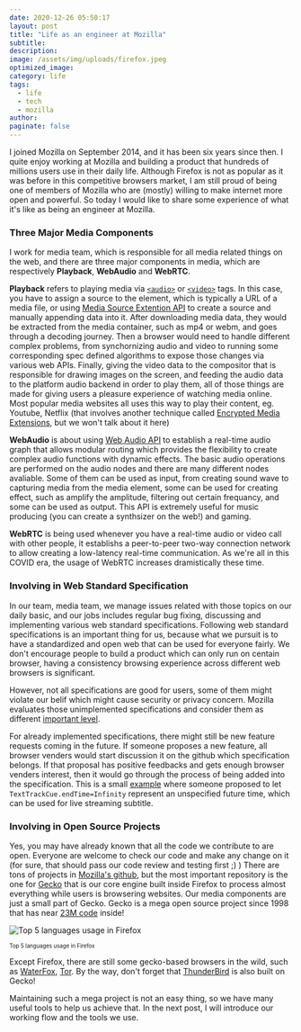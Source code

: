 ```yaml
---
date: 2020-12-26 05:50:17
layout: post
title: "Life as an engineer at Mozilla"
subtitle:
description:
image: /assets/img/uploads/firefox.jpeg
optimized_image:
category: life
tags:
  - life
  - tech
  - mozilla
author:
paginate: false
---
```


I joined Mozilla on September 2014, and it has been six years since then. I quite enjoy working at Mozilla and building a product that hundreds of millions users use in their daily life. Although Firefox is not as popular as it was before in this competitive browsers market, I am still proud of being one of members of Mozilla who are (mostly) willing to make internet more open and powerful. So today I would like to share some experience of what it's like as being an engineer at Mozilla.

### Three Major Media Components
I work for media team, which is responsible for all media related things on the web, and there are three major components in media, which are respectively **Playback**, **WebAudio** and **WebRTC**.

**Playback** refers to playing media via [`<audio>`](https://mzl.la/2KBXG3B) or [`<video>`](https://mzl.la/34Mtxp7) tags. In this case, you have to assign a source to the element, which is typically a URL of a media file, or using [Media Source Extention API](https://mzl.la/3nRYyiO) to create a source and manually appending data into it. After downloading media data, they would be extracted from the media container, such as mp4 or webm, and goes through a decoding journey. Then a browser would need to handle different complex problems, from synchornizing audio and video to running some corresponding spec defined algorithms to expose those changes via various web APIs. Finally, giving the video data to the compositor that is responsible for drawing images on the screen, and feeding the audio data to the platform audio backend in order to play them, all of those things are made for giving users a pleasure experience of watching media online. Most popular media websites all uses this way to play their content, eg. Youtube, Netflix (that involves another technique called [Encrypted Media Extensions](https://mzl.la/2WOBqpA), but we won't talk about it here)

**WebAudio** is about using [Web Audio API](https://mzl.la/38Hckie) to establish a real-time audio graph that allows modular routing which provides the flexibility to create complex audio functions with dynamic effects. The basic audio operations are performed on the audio nodes and there are many different nodes avaliable. Some of them can be used as input, from creating sound wave to capturing media from the media element, some can be used for creating effect, such as amplify the amplitude, filtering out certain frequancy, and some can be used as output. This API is extremely useful for music producing (you can create a synthsizer on the web!) and gaming.

**WebRTC** is being used whenever you have a real-time audio or video call with other people, it
establishs a peer-to-peer two-way connection network to allow creating a low-latency real-time communication. As we're all in this COVID era, the usage of WebRTC increases dramistically these time.

### Involving in Web Standard Specification
In our team, media team, we manage issues related with those topics on our daily basic, and our jobs includes regular bug fixing, discussing and implementing various web standard specifications. Following web standard specifications is an important thing for us, because what we pursuit is to have a standardized and open web that can be used for everyone fairly. We don't encourage people to build a product which can only run on centain browser, having a consistency browsing experience across different web browsers is significant.

However, not all specifications are good for users, some of them might violate our belif which might cause security or privacy concern. Mozilla evaluates those unimplemented specifications and consider them as different [important level](https://mozilla.github.io/standards-positions/).

For already implemented specifications, there might still be new feature requests coming in the future. If someone proposes a new feature, all browser venders would start discussion it on the github which specification belongs. If that proposal has positive feedbacks and gets enough browser venders interest, then it would go through the process of being added into the specification. This is a small [example](https://bit.ly/38Cripn) where someone proposed to let `TextTrackCue.endTime=Infinity` represent an unspecified future time, which can be used for live streaming subtitle.

### Involving in Open Source Projects
Yes, you may have already known that all the code we contribute to are open. Everyone are welcome to check our code and make any change on it (for sure, that should pass our code review and testing first ;) ) There are tons of projects in [Mozilla's github](https://github.com/mozilla), but the most important repository is the one for [Gecko](https://github.com/mozilla/gecko-dev) that is our core engine built inside Firefox to process almost everything while users is browsering websites. Our media components are just a small part of Gecko. Gecko is a mega open source project since 1998 that has near [23M code](https://www.openhub.net/p/firefox/analyses/latest/languages_summary) inside!

![Top 5 languages usage in Firefox]({{site.baseurl}}/assets/img/uploads/gecko_language_usage.png)
<figcaption><sub><sup>Top 5 languages usage in Firefox</sup></sub></figcaption>

Except Firefox, there are still some gecko-based browsers in the wild, such as [WaterFox](https://www.waterfox.net/), [Tor](https://www.torproject.org/). By the way, don't forget that [ThunderBird](https://www.thunderbird.net/en-US/) is also built on Gecko!

Maintaining such a mega project is not an easy thing, so we have many useful tools to help us achieve that. In the next post, I will introduce our working flow and the tools we use.
